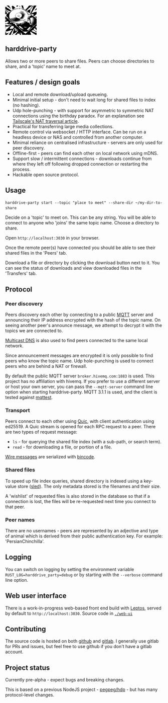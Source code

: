 
![](./web-ui/public/img/hdd.png)

## harddrive-party

Allows two or more peers to share files. Peers can choose directories to share, and a 'topic' name to meet at.

## Features / design goals

- Local and remote download/upload queueing. 
- Minimal initial setup - don't need to wait long for shared files to index (no hashing).
- Udp hole-punching - with support for asymmetric to symmetric NAT connections using the birthday paradox. For an explanation see [Tailscale's NAT traversal article](https://tailscale.com/blog/how-nat-traversal-works).
- Practical for transferring large media collections.
- Remote control via websocket / HTTP interface. Can be run on a headless device or NAS and controlled from another computer.
- Minimal reliance on centralised infrastructure - servers are only used for peer discovery.
- Offline-first - peers can find each other on local network using mDNS.
- Support slow / intermittent connections - downloads continue from where they left off following dropped connection or restarting the process.
- Hackable open source protocol.

## Usage

`harddrive-party start --topic "place to meet" --share-dir ~/my-dir-to-share`

Decide on a 'topic' to meet on. This can be any string. You will be able to connect to anyone who 'joins' the same topic name. Choose a directory to share.

Open `http://localhost:3030` in your browser.

Once the remote peer(s) have connected you should be able to see their shared files in the 'Peers' tab.

Download a file or directory by clicking the download button next to it. You can see the status of downloads and view downloaded files in the 'Transfers' tab. 

## Protocol

### Peer discovery

Peers discovery each other by connecting to a public [MQTT](https://en.wikipedia.org/wiki/MQTT) server and announcing their IP address encrypted with the hash of the topic name. On seeing another peer's announce message, we attempt to decrypt it with the topics we are connected to.

[Multicast DNS](https://en.wikipedia.org/wiki/Multicast_DNS) is also used to find peers connected to the same local network.

Since announcement messages are encrypted it is only possible to find peers who know the topic name. Udp hole-punching is used to connect peers who are behind a NAT or firewall.

By default the public MQTT server `broker.hivemq.com:1883` is used. This project has no affiliation with hivemq. If you prefer to use a different server or host your own server, you can pass the `--mqtt-server` command line option when starting harddrive-party. MQTT 3.1.1 is used, and the client is tested against [mqttest](https://github.com/vincentdephily/mqttest).

### Transport

Peers connect to each other using [Quic](https://en.wikipedia.org/wiki/QUIC), with client authentication using ed25519. A Quic stream is opened for each RPC request to a peer. There are two types of request message:

- `ls` - for querying the shared file index (with a sub-path, or search term).
- `read` - for downloading a file, or portion of a file. 

[Wire messages](./shared/src/wire_messages.rs) are serialized with [bincode](https://docs.rs/bincode).

### Shared files

To speed up file index queries, shared directory is indexed using a key-value store ([sled](https://docs.rs/sled)). The only metadata stored is the filenames and their size.

A 'wishlist' of requested files is also stored in the database so that if a connection is lost, the files will be re-requested next time you connect to that peer.

### Peer names

There are no usernames - peers are represented by an adjective and type of animal which is derived from their public authentication key. For example: 'PersianChinchilla'.

## Logging

You can switch on logging by setting the environment variable `RUST_LOG=harddrive_party=debug` or by starting with the `--verbose` command line option.

## Web user interface

There is a work-in-progress web-based front end build with [Leptos](https://docs.rs/leptos), served by default to `http://localhost:3030`. Source code in [`./web-ui`](./web-ui)

## Contributing

The source code is hosted on both [github](https://github.com/ameba23/harddrive-party) and [gitlab](https://gitlab.com/pegpeg/harddrive-party). I generally use gitlab for PRs and issues, but feel free to use github if you don't have a gitlab account.

## Project status

Currently pre-alpha - expect bugs and breaking changes.

This is based on a previous NodeJS project - [pegpeg/hdp](https://gitlab.com/pegpeg/hdp) - but has many protocol-level changes.
